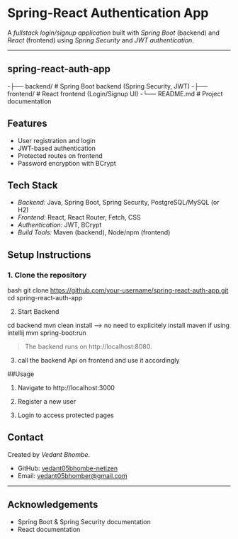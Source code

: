 # Spring-React Authentication App

A *fullstack login/signup application* built with *Spring Boot* (backend) and *React* (frontend) using *Spring Security* and *JWT authentication*.

------------------------------------------------------------------------------------------------------------------------------------------------
## spring-react-auth-app

 -├── backend/        # Spring Boot backend (Spring Security, JWT)
 -├── frontend/       # React frontend (Login/Signup UI)
 -└── README.md       # Project documentation


## Features

- User registration and login
- JWT-based authentication
- Protected routes on frontend
- Password encryption with BCrypt

## Tech Stack

- *Backend:* Java, Spring Boot, Spring Security, PostgreSQL/MySQL (or H2)
- *Frontend:* React, React Router, Fetch, CSS
- *Authentication:* JWT, BCrypt
- *Build Tools:* Maven (backend), Node/npm (frontend)

## Setup Instructions

### 1. Clone the repository

bash
git clone https://github.com/your-username/spring-react-auth-app.git
cd spring-react-auth-app


2. Start Backend

cd backend
mvn clean install  --> no need to explicitely install maven if using intellij
mvn spring-boot:run

> The backend runs on http://localhost:8080.
> 

3. call the backend Api on frontend and use it accordingly

##Usage

1. Navigate to http://localhost:3000


2. Register a new user


3. Login to access protected pages

## Contact

Created by *Vedant Bhombe*.  
- GitHub: [vedant05bhombe-netizen](https://github.com/vedant05bhombe-netizen)  
- Email: vedant05bhomber@gmail.com

---

## Acknowledgements

- Spring Boot & Spring Security documentation  
- React documentation  

   



